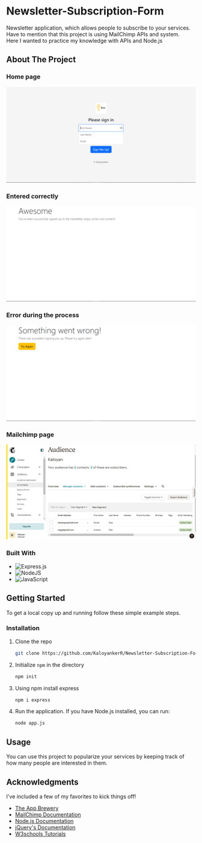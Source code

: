 # Newsletter-Subscription-Form
Newsletter application, which allows people to subscribe to your services.<br>
Have to mention that this project is using MailChimp APIs and system.<br>
Here I wanted to practice my knowledge with APIs and Node.js

<!-- ABOUT THE PROJECT -->
## About The Project

### Home page
![Home page][home-page]

### Entered correctly
![Success page][success-page]

### Error during the process
![Error page][error-page]

### Mailchimp page
![Mailchimp page][mailchimp-page]

### Built With
* ![Express.js](https://img.shields.io/badge/express.js-%23404d59.svg?style=for-the-badge&logo=express&logoColor=%2361DAFB)
* ![NodeJS](https://img.shields.io/badge/node.js-6DA55F?style=for-the-badge&logo=node.js&logoColor=white)
* ![JavaScript](https://img.shields.io/badge/javascript-%23323330.svg?style=for-the-badge&logo=javascript&logoColor=%23F7DF1E)

<!-- GETTING STARTED -->
## Getting Started
To get a local copy up and running follow these simple example steps.

### Installation
1. Clone the repo
   ```sh
   git clone https://github.com/KaloyankerR/Newsletter-Subscription-Form.git 
   ```
2. Initialize `npm` in the directory
    ```sh
    npm init
    ```
3. Using npm install express 
   ```sh
   npm i express
   ```
3. Run the application. If you have Node.js installed, you can run:
    ```sh
    node app.js
    ```

<!-- USAGE EXAMPLES -->
## Usage
You can use this project to popularize your services by keeping track of how many people are interested in them.

<!-- ACKNOWLEDGMENTS -->
## Acknowledgments
I've included a few of my favorites to kick things off!

* [The App Brewery](https://appbrewery.com)
* [MailChimp Documentation](https://mailchimp.com/developer/)
* [Node.js Documentation](https://nodejs.org/en/docs/)
* [jQuery's Documentation](https://jquery.com/)
* [W3schools Tutorials](https://www.w3schools.com/)

<!-- MARKDOWN LINKS & IMAGES -->
<!-- https://www.markdownguide.org/basic-syntax/#reference-style-links -->

<!-- Images -->
[home-page]: /Newsletter-Signup/images/index.PNG
[success-page]: /Newsletter-Signup/images/successPage.PNG
[error-page]: /Newsletter-Signup/images/errorPage.PNG
[enter-data-page]: /Newsletter-Signup/images/enteredDetails.PNG
[mailchimp-page]: /Newsletter-Signup/images/mailchimpDashboard.PNG
